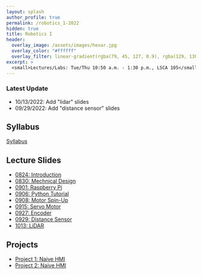 ```yaml
---
layout: splash
author_profile: true
permalink: /robotics_1-2022
hidden: true
title: Robotics I
header:
  overlay_image: /assets/images/hexar.jpg
  overlay_color: "#ffffff"
  overlay_filter: linear-gradient(rgba(79, 45, 127, 0.9), rgba(129, 138, 143, 0.5))
excerpt: >
  <small>Lectures/Labs: Tue/Thu 10:50 a.m. - 1:30 p.m., LSCA 105</small>
---
```

### Latest Update
- 10/13/2022: Add "lidar" slides
- 09/29/2022: Add "distance sensor" slides


## Syllabus
[Syllabus](/_docs/robotics_1-2022/engr3421-syllabus.pdf)

## Lecture Slides
- [0824: Introduction](/_docs/robotics_1-2022/0825/intro.pdf)
- [0830: Mechnical Design](/_docs/robotics_1-2022/0830/design.pdf)
- [0901: Raspberry Pi](/_docs/robotics_1-2022/0901/rpi.pdf)
- [0906: Python Tutorial](/_docs/robotics_1-2022/0906/python.pdf)
- [0908: Motor Spin-Up](/_docs/robotics_1-2022/0908/motor.pdf)
- [0915: Servo Motor](/_docs/robotics_1-2022/0915/servo.pdf)
- [0927: Encoder](/_docs/robotics_1-2022/0927/encoder.pdf)
- [0929: Distance Sensor](/_docs/robotics_1-2022/0929/hc-sr04.pdf)
- [1013: LiDAR](/_docs/robotics_1-2022/1013/lidar.pdf)

## Projects
- [Project 1: Naive HMI](https://classroom.github.com/a/xZw3sPr6)
- [Project 2: Naive HMI](https://classroom.github.com/a/AIp1hXXi)
